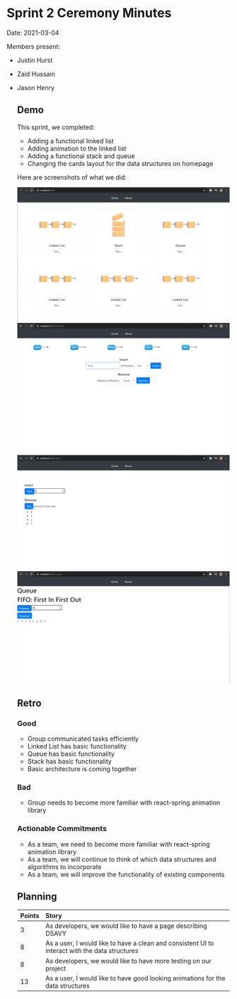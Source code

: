 # Sprint 2 Ceremony Minutes
  
Date: 2021-03-04

Members present:

* Justin Hurst
* Zaid Hussain 
* Jason Henry
  
  ## Demo
  
  This sprint, we completed:

    * Adding a functional linked list
    * Adding animation to the linked list
    * Adding a functional stack and queue
    * Changing the cards layout for the data structures on homepage
  
  Here are screenshots of what we did:
  
  ![Homepage](/doc/images/Sprint2.PNG?raw=true)
  ![Linked List](/doc/images/Sprint2List.PNG?raw=true)
  ![Stack](/doc/images/Sprint2Stack.PNG?raw=true)
  ![Queue](/doc/images/Sprint2Queue.PNG?raw=true)
  
  ## Retro
  
  ### Good
  
  * Group communicated tasks efficiently 
  * Linked List has basic functionality 
  * Queue has basic functionality 
  * Stack has basic functionality 
  * Basic architecture is coming together 
  
  ### Bad
  
  * Group needs to become more familiar with react-spring animation library 
  
  ### Actionable Commitments
  
  * As a team, we need to become more familiar with react-spring animation library
  * As a team, we will continue to think of which data structures and algorithms to incorporate
  * As a team, we will improve the functionality of existing components 
  
  ## Planning
  
  Points | Story
  -------|--------
  3      | As developers, we would like to have a page describing DSAVY
  8      | As a user, I would like to have a clean and consistent UI to interact with the data structures
  8      | As developers, we would like to have more testing on our project
  13     | As a user, I would like to have good looking animations for the data structures 